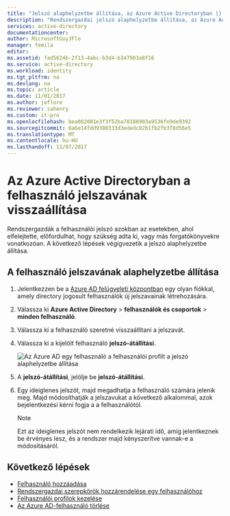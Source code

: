 ```yaml
---
title: "Jelszó alaphelyzetbe állítása, az Azure Active Directoryban |} Microsoft Docs"
description: "Rendszergazdai jelszó alaphelyzetbe állítása, az Azure Active Directoryban egy felhasználó által kezdeményezett"
services: active-directory
documentationcenter: 
author: MicrosoftGuyJFlo
manager: femila
editor: 
ms.assetid: fad5624b-2f13-4abc-b3d4-b347903a8f16
ms.service: active-directory
ms.workload: identity
ms.tgt_pltfrm: na
ms.devlang: na
ms.topic: article
ms.date: 11/01/2017
ms.author: joflore
ms.reviewer: sahenry
ms.custom: it-pro
ms.openlocfilehash: bea082081e3f3f52ba78188903a9536fe9de9392
ms.sourcegitcommit: 6a6e14fdd9388333d3ededc02b1fb2fb3f8d56e5
ms.translationtype: MT
ms.contentlocale: hu-HU
ms.lasthandoff: 11/07/2017
---
```

# <a name="reset-the-password-for-a-user-in-azure-active-directory"></a>Az Azure Active Directoryban a felhasználó jelszavának visszaállítása

Rendszergazdák a felhasználói jelszó azokban az esetekben, ahol elfelejtette, előfordulhat, hogy szükség adta ki, vagy más forgatókönyvekre vonatkozóan. A következő lépések végigvezetik a jelszó alaphelyzetbe állítása.

## <a name="how-to-reset-the-password-for-a-user"></a>A felhasználó jelszavának alaphelyzetbe állítása

1. Jelentkezzen be a [Azure AD felügyeleti központban](https://aad.portal.azure.com) egy olyan fiókkal, amely directory jogosult felhasználók új jelszavainak létrehozására.
2. Válassza ki **Azure Active Directory** > **felhasználók és csoportok** > **minden felhasználó**.
3. Válassza ki a felhasználó szeretné visszaállítani a jelszavát.
2. Válassza ki a kijelölt felhasználó **jelszó-átállítási**.

    ![Az Azure AD egy felhasználó a felhasználói profilt a jelszó alaphelyzetbe állítása](./media/active-directory-users-reset-password-azure-portal/user-password-reset.png)
    
6. A **jelszó-átállítási**, jelölje be **jelszó-átállítási**.
7. Egy ideiglenes jelszót, majd megadhatja a felhasználó számára jelenik meg. Majd módosíthatják a jelszavukat a következő alkalommal, azok bejelentkezési kérni fogja a a felhasználótól. 

   > [!NOTE]
   > Ezt az ideiglenes jelszót nem rendelkezik lejárati idő, amíg jelentkeznek be érvényes lesz, és a rendszer majd kényszerítve vannak-e a módosításáról. 

## <a name="next-steps"></a>Következő lépések
* [Felhasználó hozzáadása](active-directory-users-create-azure-portal.md)
* [Rendszergazdai szerepkörök hozzárendelése egy felhasználóhoz](active-directory-users-assign-role-azure-portal.md)
* [Felhasználói profilok kezelése](active-directory-users-profile-azure-portal.md)
* [Az Azure AD-felhasználó törlése](active-directory-users-delete-user-azure-portal.md)
